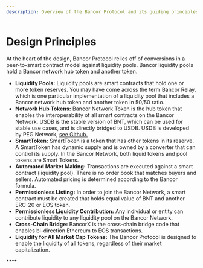 ```yaml
---
description: Overview of the Bancor Protocol and its guiding principles.
---
```


# Design Principles

At the heart of the design, Bancor Protocol relies off of conversions in a peer-to-smart contract model against liquidity pools. Bancor liquidity pools hold a Bancor network hub token and another token.

* **Liquidity Pools:** Liquidity pools are smart contracts that hold one or more token reserves. You may have come across the term Bancor Relay, which is one particular implementation of a liquidity pool that includes a Bancor network hub token and another token in 50/50 ratio.
* **Network Hub Tokens:** Bancor Network Token is the hub token that enables the interoperability of all smart contracts on the Bancor Network. USDB is the stable version of BNT, which can be used for stable use cases, and is directly bridged to USDB. USDB is developed by PEG Network, [see Github.](https://github.com/zachdoty/peg-usdb)
* **SmartToken:** SmartToken is a token that has other tokens in its reserve. A SmartToken has dynamic supply and is owned by a converter that can control its supply. In the Bancor Network, both liquid tokens and pool tokens are Smart Tokens. 
* **Automated Market Making:** Transactions are executed against a smart contract \(liquidity pool\). There is no order book that matches buyers and sellers. Automated pricing is determined according to the Bancor formula.
* **Permissionless Listing:** In order to join the Bancor Network, a smart contract must be created that holds equal value of BNT and another ERC-20 or EOS token.
* **Permissionless Liquidity Contribution:** Any individual or entity can contribute liquidity to any liquidity pool on the Bancor Network. 
* **Cross-Chain Bridge:** BancorX is the cross-chain bridge code that enables bi-direction Ethereum to EOS transactions.
* **Liquidity for All Market Cap Tokens:** The Bancor Protocol is designed to enable the liquidity of all tokens, regardless of their market capitalization.

\*\*\*\*

